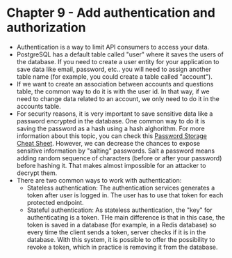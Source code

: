 # Chapter 9 - Add authentication and authorization

- Authentication is a way to limit API consumers to access your data.
- PostgreSQL has a default table called "user" where it saves the users of the database. If you need to create a user entity for your application to save data like email, password, etc.. you will need to assign another table name (for example, you could create a table called "account").
- If we want to create an association between accounts and questions table, the common way to do it is with the user id. In that way, if we need to change data related to an account, we only need to do it in the accounts table.
- For security reasons, it is very important to save sensitive data like a password encrypted in the database. One common way to do it is saving the password as a hash using a hash alghorithm. For more information about this topic, you can check this  [Password Storage Cheat Sheet](https://cheatsheetseries.owasp.org/cheatsheets/Password_Storage_Cheat_Sheet.html). However, we can decrease the chances to expose sensitive information by "salting" passwords. Salt a password means adding random sequence of characters (before or after your password) before hashing it. That makes almost impossible for an attacker to decrypt them.
- There are two common ways to work with authentication:
  - Stateless authentication: The authentication services generates a token after user is logged in. The user has to use that token for each protected endpoint.
  - Stateful authentication: As stateless authentication, the "key" for authenticating is a token. THe main difference is that in this case, the token is saved in a database (for example, in a Redis database) so every time the client sends a token, server checks if it is in the database. With this system, it is possible to offer the possibility to revoke a token, which in practice is removing it from the database.
